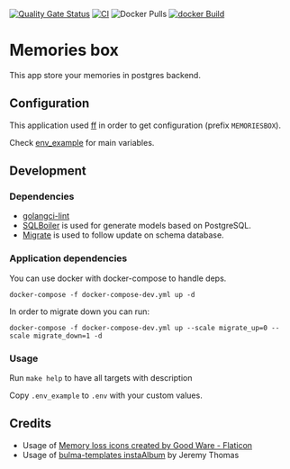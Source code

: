 [![Quality Gate Status](https://sonarcloud.io/api/project_badges/measure?project=bdronneau_memoriesbox&metric=alert_status)](https://sonarcloud.io/summary/new_code?id=bdronneau_memoriesbox) [![CI](https://github.com/bdronneau/memoriesbox/actions/workflows/ci.yaml/badge.svg)](https://github.com/bdronneau/memoriesbox/actions/workflows/ci.yaml) ![Docker Pulls](https://img.shields.io/docker/pulls/bdronneau/memoriesbox) [![docker Build](https://github.com/bdronneau/memoriesbox/actions/workflows/docker.yaml/badge.svg)](https://github.com/bdronneau/memoriesbox/actions/workflows/docker.yaml)

# Memories box

This app store your memories in postgres backend.

## Configuration

This application used [ff](https://github.com/peterbourgon/ff/) in order to get configuration (prefix `MEMORIESBOX`).

Check [env_example](./.env_example) for main variables.

## Development

### Dependencies

- [golangci-lint](https://golangci-lint.run/usage/install/#local-installation)
- [SQLBoiler](github.com/volatiletech/sqlboiler) is used for generate models based on PostgreSQL.
- [Migrate](https://github.com/golang-migrate/migrate) is used to follow update on schema database.

### Application dependencies

You can use docker with docker-compose to handle deps.

```shell script
docker-compose -f docker-compose-dev.yml up -d
```

In order to migrate down you can run:

```shell script
docker-compose -f docker-compose-dev.yml up --scale migrate_up=0 --scale migrate_down=1 -d
```

### Usage

Run `make help` to have all targets with description

Copy `.env_example` to `.env` with your custom values.

## Credits

- Usage of [Memory loss icons created by Good Ware - Flaticon](https://www.flaticon.com/free-icons/memory-loss)
- Usage of [bulma-templates instaAlbum](https://bulmatemplates.github.io/bulma-templates/templates/instaAlbum.html) by Jeremy Thomas
